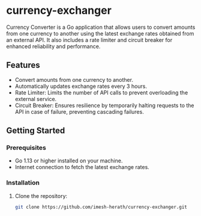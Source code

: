 # currency-exchanger

Currency Converter is a Go application that allows users to convert amounts from one currency to another using the latest exchange rates obtained from an external API. It also includes a rate limiter and circuit breaker for enhanced reliability and performance.

## Features

- Convert amounts from one currency to another.
- Automatically updates exchange rates every 3 hours.
- Rate Limiter: Limits the number of API calls to prevent overloading the external service.
- Circuit Breaker: Ensures resilience by temporarily halting requests to the API in case of failure, preventing cascading failures.

## Getting Started

### Prerequisites

- Go 1.13 or higher installed on your machine.
- Internet connection to fetch the latest exchange rates.

### Installation

1. Clone the repository:

   ```bash
   git clone https://github.com/imesh-herath/currency-exchanger.git
   ```
